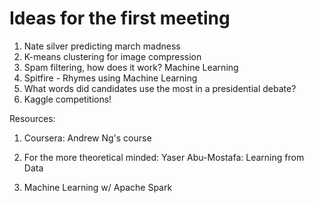 # Ideas for the first meeting

1. Nate silver predicting march madness
2. K-means clustering for image compression
3. Spam filtering, how does it work? Machine Learning
4. Spitfire - Rhymes using Machine Learning
5. What words did candidates use the most in a presidential debate?
6. Kaggle competitions!

Resources:

1. Coursera: Andrew Ng's course

2. For the more theoretical minded: Yaser Abu-Mostafa: Learning from Data

3. Machine Learning w/ Apache Spark
